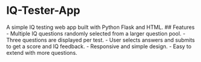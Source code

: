 # IQ-Tester-App
A simple IQ testing web app built with Python Flask and HTML.  ## Features  - Multiple IQ questions randomly selected from a larger question pool. - Three questions are displayed per test. - User selects answers and submits to get a score and IQ feedback. - Responsive and simple design. - Easy to extend with more questions.
